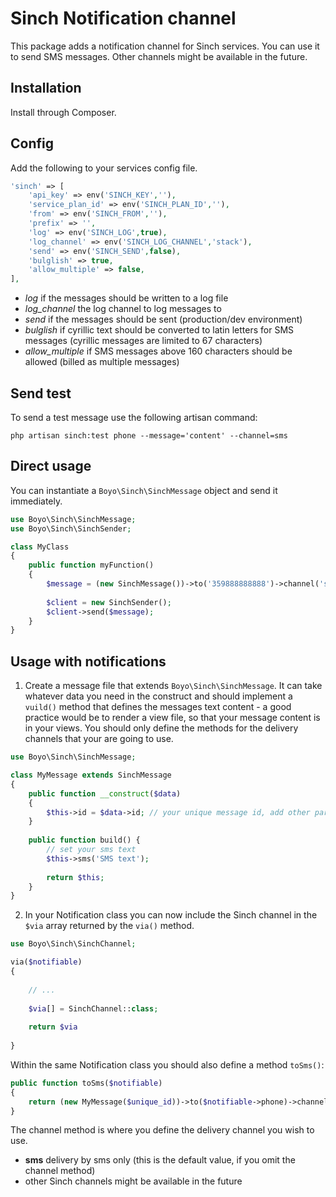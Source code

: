 # Sinch Notification channel

This package adds a notification channel for Sinch services. You can use it to send SMS messages. Other channels might be available in the future.

## Installation

Install through Composer.

## Config

Add the following to your services config file.

```php
'sinch' => [
	'api_key' => env('SINCH_KEY',''),
	'service_plan_id' => env('SINCH_PLAN_ID',''),
	'from' => env('SINCH_FROM',''),
	'prefix' => '',
	'log' => env('SINCH_LOG',true),
	'log_channel' => env('SINCH_LOG_CHANNEL','stack'),
	'send' => env('SINCH_SEND',false),
	'bulglish' => true,
	'allow_multiple' => false,
],
```

- *log* if the messages should be written to a log file
- *log_channel* the log channel to log messages to
- *send* if the messages should be sent (production/dev environment)
- *bulglish* if cyrillic text should be converted to latin letters for SMS messages (cyrillic messages are limited to 67 characters)
- *allow_multiple* if SMS messages above 160 characters should be allowed (billed as multiple messages)

## Send test

To send a test message use the following artisan command:

`php artisan sinch:test phone --message='content' --channel=sms`

## Direct usage

You can instantiate a `Boyo\Sinch\SinchMessage` object and send it immediately.

```php
use Boyo\Sinch\SinchMessage;
use Boyo\Sinch\SinchSender;

class MyClass
{
	public function myFunction()
	{
		$message = (new SinchMessage())->to('359888888888')->channel('sms')->sms('SMS text');
		
		$client = new SinchSender();
		$client->send($message);	
	}
}
```

## Usage with notifications

1. Create a message file that extends `Boyo\Sinch\SinchMessage`. It can take whatever data you need in the construct and should implement a `vuild()` method that defines the messages text content - a good practice would be to render a view file, so that your message content is in your views. You should only define the methods for the delivery channels that your are going to use. 

```php
use Boyo\Sinch\SinchMessage;

class MyMessage extends SinchMessage 
{
	public function __construct($data)
    {
        $this->id = $data->id; // your unique message id, add other parameters if needed
    }
    
	public function build() {
		// set your sms text 
		$this->sms('SMS text');
		
		return $this;
	}	
}
```

2. In your Notification class you can now include the Sinch channel in the `$via` array returned by the `via()` method.

```php
use Boyo\Sinch\SinchChannel;

via($notifiable) 
{
	
	// ...
	
	$via[] = SinchChannel::class;
	
	return $via 
	
}
```

Within the same Notification class you should also define a method `toSms()`:

```php
public function toSms($notifiable)
{
	return (new MyMessage($unique_id))->to($notifiable->phone)->channel('sms');
}
```

The channel method is where you define the delivery channel you wish to use. 

- **sms** delivery by sms only (this is the default value, if you omit the channel method)
- other Sinch channels might be available in the future

